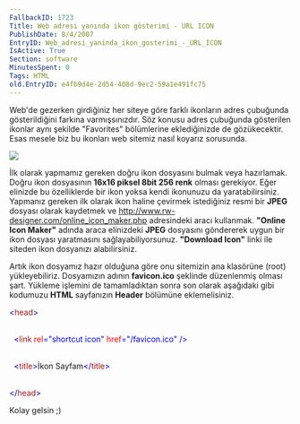 ```yaml
---
FallbackID: 1723
Title: Web adresi yanında ikon gösterimi - URL ICON
PublishDate: 8/4/2007
EntryID: Web_adresi_yaninda_ikon_gosterimi_-_URL_ICON
IsActive: True
Section: software
MinutesSpent: 0
Tags: HTML
old.EntryID: e4fb9d4e-2d54-408d-9ec2-59a1e491fc75
---
```

Web'de gezerken girdiğiniz her siteye göre farklı ikonların adres
çubuğunda gösterildiğini farkına varmışsınızdır. Söz konusu adres
çubuğunda gösterilen ikonlar aynı şekilde "Favorites" bölümlerine
eklediğinizde de gözükecektir. Esas mesele biz bu ikonları web sitemiz
nasıl koyarız sorusunda.

![](http://cdn.daron.yondem.com/assets/1723/07042007_1.png)

İlk olarak yapmamız gereken doğru ikon dosyasını bulmak veya hazırlamak.
Doğru ikon dosyasının **16x16 piksel 8bit 256 renk** olması gerekiyor.
Eğer elinizde bu özelliklerde bir ikon yoksa kendi ikonunuzu da
yaratabilirsiniz. Yapmanız gereken ilk olarak ikon haline çevirmek
istediğiniz resmi bir **JPEG** dosyası olarak kaydetmek ve
<http://www.rw-designer.com/online_icon_maker.php> adresindeki aracı
kullanmak. **"Online Icon Maker"** adında araca elinizdeki **JPEG**
dosyasını göndererek uygun bir ikon dosyası yaratmasını
sağlayabiliyorsunuz. **"Download Icon"** linki ile siteden ikon
dosyanızı alabilirsiniz.

Artık ikon dosyamız hazır olduğuna göre onu sitemizin ana klasörüne
(root) yükleyebiliriz. Dosyamızın adının **favicon.ico** şeklinde
düzenlenmiş olması şart. Yükleme işlemini de tamamladıktan sonra son
olarak aşağıdaki gibi kodumuzu **HTML** sayfanızın **Header** bölümüne
eklemelisiniz.

<span style="color: blue;"> \<</span><span
style="color: rgb(163, 21, 21);">head</span><span
style="color: blue;">\></span>

\
 <span> <span>  </span> <span style="color: blue;"> \<</span><span
style="color: rgb(163, 21, 21);">link</span> <span style="color: red;">
rel</span><span style="color: blue;">="shortcut icon"</span> <span
style="color: red;"> href</span><span
style="color: blue;">="/favicon.ico"</span> <span style="color: blue;">
/\></span></span>

\
 <span> <span>  </span> <span style="color: blue;"> \<</span><span
style="color: rgb(163, 21, 21);">title</span><span
style="color: blue;">\></span>İkon Sayfam<span
style="color: blue;">\</</span><span
style="color: rgb(163, 21, 21);">title</span><span
style="color: blue;">\></span></span>

\
 <span style="color: blue;"> \</</span><span
style="color: rgb(163, 21, 21);">head</span><span
style="color: blue;">\></span>

Kolay gelsin ;)


